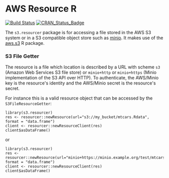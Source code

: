 # AWS Resource R

[![Build Status](https://travis-ci.com/obiba/aws.resourcer.svg?branch=master)](https://travis-ci.com/obiba/aws.resourcer)
[![CRAN_Status_Badge](http://www.r-pkg.org/badges/version/aws.resourcer)](https://cran.r-project.org/package=aws.resourcer)

The `s3.resourcer` package is for accessing a file stored in the AWS S3 system or in a S3 compatible object store such as [minio](https://min.io/). It makes use of the [aws.s3](https://github.com/cloudyr/aws.s3) R package.

### S3 File Getter

The resource is a file which location is described by a URL with scheme `s3` (Amazon Web Services S3 file store) or `minio+http` or `minio+https` (Minio implementation of the S3 API over HTTP). To authenticate, the AWS/Minio key is the resource's identity and the AWS/Minio secret is the resource's secret.

For instance this is a valid resource object that can be accessed by the `S3FileResourceGetter`:

```
library(s3.resourcer)
res <- resourcer::newResource(url="s3://my_bucket/mtcars.Rdata", format = "data.frame")
client <- resourcer::newResourceClient(res)
client$asDataFrame()
```

or

```
library(s3.resourcer)
res <- resourcer::newResource(url="minio+https://minio.example.org/test/mtcars.Rdata", format = "data.frame")
client <- resourcer::newResourceClient(res)
client$asDataFrame()
```
